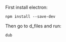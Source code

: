 First install electron:
```shell
npm install --save-dev
```
Then go to d\_files and run:
```shell
dub
```
